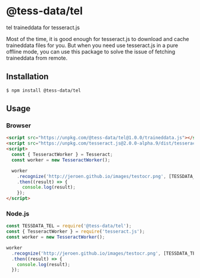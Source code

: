 # @tess-data/tel

tel traineddata for tesseract.js

Most of the time, it is good enough for tesseract.js to download and cache traineddata files for you.
But when you need use tesseract.js in a pure offline mode, you can use this package to solve the issue of fetching traineddata from remote.

## Installation

```
$ npm install @tess-data/tel
```

## Usage

### Browser

```html
<script src="https://unpkg.com/@tess-data/tel@1.0.0/traineddata.js"></script>
<script src="https://unpkg.com/tesseract.js@2.0.0-alpha.9/dist/tesseract.min.js"></script>
<script>
  const { TesseractWorker } = Tesseract;
  const worker = new TesseractWorker();

  worker
    .recognize('http://jeroen.github.io/images/testocr.png', [TESSDATA_TEL])
    .then((result) => {
      console.log(result);
    });
</script>
```

### Node.js

```javascript
const TESSDATA_TEL = require('@tess-data/tel');
const { TesseractWorker } = require('tesseract.js');
const worker = new TesseractWorker();

worker
  .recognize('http://jeroen.github.io/images/testocr.png', [TESSDATA_TEL])
  .then((result) => {
    console.log(result);
  });
```

